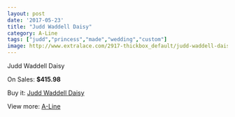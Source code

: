 ```yaml
---
layout: post
date: '2017-05-23'
title: "Judd Waddell Daisy"
category: A-Line
tags: ["judd","princess","made","wedding","custom"]
image: http://www.extralace.com/2917-thickbox_default/judd-waddell-daisy.jpg
---
```

Judd Waddell Daisy

On Sales: **$415.98**
<a href="https://www.extralace.com/a-line/1383-judd-waddell-daisy.html"><amp-img layout="responsive" width="600" height="600" src="//www.extralace.com/2917-thickbox_default/judd-waddell-daisy.jpg" alt="Judd Waddell Daisy 0" /></a>
<a href="https://www.extralace.com/a-line/1383-judd-waddell-daisy.html"><amp-img layout="responsive" width="600" height="600" src="//www.extralace.com/2918-thickbox_default/judd-waddell-daisy.jpg" alt="Judd Waddell Daisy 1" /></a>

Buy it: [Judd Waddell Daisy](https://www.extralace.com/a-line/1383-judd-waddell-daisy.html "Judd Waddell Daisy")

View more: [A-Line](https://www.extralace.com/2-a-line "A-Line")